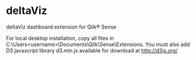 deltaViz
========

deltaViz dashboard extension for Qlik® Sense

For local desktop installation, copy all files in C:\Users\<username>\Documents\Qlik\Sense\Extensions.
You must also add D3 javascript library d3.min.js available for download at http://d3js.org/
